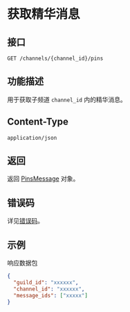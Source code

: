 # 获取精华消息

## 接口

```http
GET /channels/{channel_id}/pins
```

## 功能描述

用于获取子频道 `channel_id` 内的精华消息。

## Content-Type

```http
application/json
```

## 返回

返回 [PinsMessage](model.md#PinsMessage) 对象。

## 错误码

详见[错误码](../../../../openapi/error/error.md)。

## 示例

响应数据包

```json
{
  "guild_id": "xxxxxx",
  "channel_id": "xxxxxx",
  "message_ids": ["xxxxx"]
}
```
